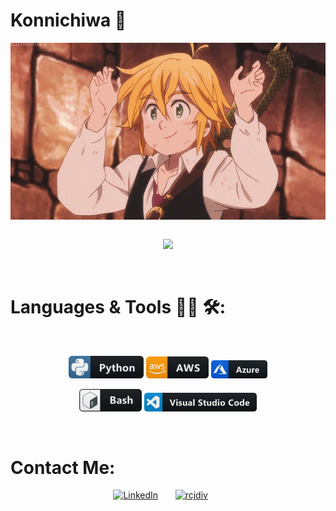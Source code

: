 # Konnichiwa 👋
<div align="center">
  <img hight="300" width="700" alt="GIF" align="center" src="https://github.com/ibm-Christian-Diez/ibm-Christian-Diez/blob/main/assets/208593.gif">
</div>
</br>
<p align="center">
  <a href="https://github.com/DenverCoder1/readme-typing-svg">
    <img src="https://readme-typing-svg.demolab.com/?lines=Full-stack%20web%20developer;Aspiring%20Data%20Engineer;3%2B%20years%20of%20coding%20experience;Always%20learning%20new%20things&font=Fira%20Code&center=true&width=440&height=45&color=f75c7e&vCenter=true&pause=1000&size=22" />
  </a>
</p>
</br>

# Languages & Tools 👨‍💻 🛠:

</br>
<p align="center">
  <img src="https://github.com/ibm-Christian-Diez/ibm-Christian-Diez/blob/main/assets/icons/python.png" alt="python" width="120" hight="50">
  <img src="https://github.com/ibm-Christian-Diez/ibm-Christian-Diez/blob/main/assets/icons/aws.png" alt="aws"  width="100" hight="50">
  <img src="https://github.com/ibm-Christian-Diez/ibm-Christian-Diez/blob/main/assets/icons/azure.png" alt="azure" width="90" hight="50">
</p>
<p align="center">
<img src="https://github.com/ibm-Christian-Diez/ibm-Christian-Diez/blob/main/assets/icons/bash.png" alt="bash" width="100" hight="50">
<img src="https://github.com/ibm-Christian-Diez/ibm-Christian-Diez/blob/main/assets/icons/visualstudio_code.png" alt="vscode" width="180" hight="50">
</p>
</br>

# Contact Me:

<p align="center">
  <a href="https://www.linkedin.com/in/rcjdiv/"><img width="32px" alt="LinkedIn" title="LinkedIn" src="https://i.imgur.com/yRpa1dQ.png"/></a>
  &#8287;&#8287;&#8287;&#8287;&#8287;
  <a href="https://rcjdiv.github.io/portfolio/"><img width="32px" alt="rcjdiv" title="rcjdiv" src="https://i.imgur.com/mVm29vK.png"></a>
  &#8287;&#8287;&#8287;&#8287;&#8287;
</p>

